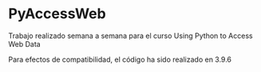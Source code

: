 # PyAccessWeb

Trabajo realizado semana a semana para el curso Using Python to Access Web Data

Para efectos de compatibilidad, el código ha sido realizado en 3.9.6
